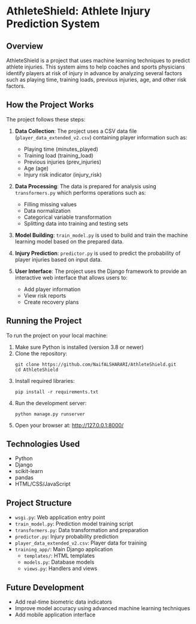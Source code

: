# AthleteShield: Athlete Injury Prediction System

## Overview
AthleteShield is a project that uses machine learning techniques to predict athlete injuries. This system aims to help coaches and sports physicians identify players at risk of injury in advance by analyzing several factors such as playing time, training loads, previous injuries, age, and other risk factors.

## How the Project Works
The project follows these steps:

1. **Data Collection**: The project uses a CSV data file (`player_data_extended_v2.csv`) containing player information such as:
   - Playing time (minutes_played)
   - Training load (training_load)
   - Previous injuries (prev_injuries)
   - Age (age)
   - Injury risk indicator (injury_risk)

2. **Data Processing**: The data is prepared for analysis using `transformers.py` which performs operations such as:
   - Filling missing values
   - Data normalization
   - Categorical variable transformation
   - Splitting data into training and testing sets

3. **Model Building**: `train_model.py` is used to build and train the machine learning model based on the prepared data.

4. **Injury Prediction**: `predictor.py` is used to predict the probability of player injuries based on input data.

5. **User Interface**: The project uses the Django framework to provide an interactive web interface that allows users to:
   - Add player information
   - View risk reports
   - Create recovery plans

## Running the Project
To run the project on your local machine:

1. Make sure Python is installed (version 3.8 or newer)
2. Clone the repository:
   ```
   git clone https://github.com/NaifALSHARARI/AthleteShield.git
   cd AthleteShield
   ```
3. Install required libraries:
   ```
   pip install -r requirements.txt
   ```
4. Run the development server:
   ```
   python manage.py runserver
   ```
5. Open your browser at: http://127.0.0.1:8000/

## Technologies Used
- Python
- Django
- scikit-learn
- pandas
- HTML/CSS/JavaScript

## Project Structure
- `wsgi.py`: Web application entry point
- `train_model.py`: Prediction model training script
- `transformers.py`: Data transformation and preparation
- `predictor.py`: Injury probability prediction
- `player_data_extended_v2.csv`: Player data for training
- `training_app/`: Main Django application
  - `templates/`: HTML templates
  - `models.py`: Database models
  - `views.py`: Handlers and views

## Future Development
- Add real-time biometric data indicators
- Improve model accuracy using advanced machine learning techniques
- Add mobile application interface